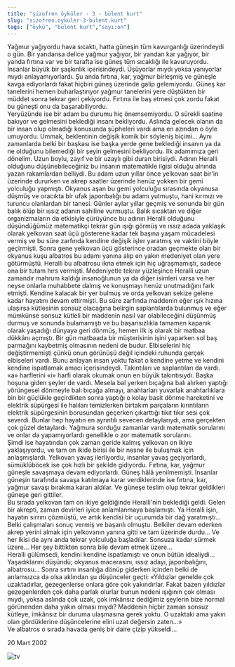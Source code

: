 ```yaml
---
title: "şizofren öyküler - 3 - bülent kurt"
slug: "sizofren.oykuler-3-bulent.kurt"
tags: ["öykü", "bülent kurt","sayı:on"]
---
```


Yağmur yağıyordu hava sıcaktı, hatta güneşin tüm kavurganlığı
üzerindeydi o gün. Bir yandansa delice yağmur yağıyor, bir yandan kar
yağıyor, bir yanda fırtına var ve bir tarafta ise güneş tüm sıcaklığı
ile kavuruyordu. İnsanlar büyük bir şaşkınlık içerisindeydi. Üşüyorlar
mıydı yoksa yanıyorlar mıydı anlayamıyorlardı. Şu anda fırtına, kar,
yağmur birleşmiş ve güneşle kavga ediyorlardı fakat hiçbiri güneş
üzerinde galip gelemiyordu. Güneş kar tanelerini hemen buharlaştırıyor
yağmur tanelerini yere düştükten bir müddet sonra tekrar geri çekiyordu.
Fırtına ile baş etmesi çok zordu fakat bu güneşti onu da
başarabiliyordu.\
Yeryüzünde ise bir adam bu durumu hiç önemsemiyordu. O sürekli saatine
bakıyor ve gelmesini beklediği insanı bekliyordu. Aslında gelecek olanın
da bir insan olup olmadığı konusunda şüpheleri vardı ama en azından o
öyle umuyordu. Ummak, beklentinin değişik komik bir söyleniş biçimi...
Aynı zamanlarda belki bir başkası ise başka yerde gene beklediği insanın
ya da ne olduğunu bilemediği bir şeyin gelmesini bekliyordu. İlk
adamımıza geri dönelim. Uzun boylu, zayıf ve bir uzaylı gibi duran
birisiydi. Adının Heralli olduğunu düşünebileceğiniz bu insanın
matematikle ilgisi olduğu alnında yazan rakamlardan belliydi. Bu adam
uzun yıllar önce yelkovan saat bir'in üzerinde dururken ve akrep saatler
üzerinde henüz yokken bir gemi yolculuğu yapmıştı. Okyanus aşan bu gemi
yolculuğu sırasında okyanusa düşmüş ve oracıkta bir ufak japonbalığı bu
adamı yutmuştu, hani kırmızı ve turuncu olanlardan bir tanesi. Günler
aylar yıllar geçmiş ve sonunda bir gün balık ölüp bir ıssız adanın
sahiline vurmuştu. Balık sıcaktan ve diğer organizmaların da etkisiyle
çürüyünce bu adının Heralli olduğunu düşündüğümüz matematikçi tekrar gün
ışığı görmüş ve ıssız adada yaklaşık olarak yelkovan saat üçü gösterene
kadar tek başına yaşam mücadelesi vermiş ve bu süre zarfında kendine
değişik işler yaratmış ve vaktini böyle geçirmişti. Sonra gene yelkovan
üçü gösterince oradan geçmekte olan bir okyanus kuşu albatros bu adamı
yanına alıp en yakın medeniyet olan yere götürmüştü. Heralli bu
albatrosu ikna etmek için hiç uğraşmamıştı, sadece ona bir tutam hırs
vermişti. Medeniyetle tekrar yüzleşince Heralli uzun zamandır mahrum
kaldığı insanoğlunun ya da diğer isimleri varsa ve her neyse onlarla
muhabbete dalmış ve konuşmayı henüz unutmadığını fark etmişti. Kendine
kalacak bir yer bulmuş ve orda yelkovan sekize gelene kadar hayatını
devam ettirmişti. Bu süre zarfında maddenin eğer ışık hızına ulaşırsa
kütlesinin sonsuz olacağına belirgin saplantılarda bulunmuş ve eğer
mümkünse sonsuz kütleli bir maddenin nasıl var olabileceğini düşünmüş
durmuş ve sonunda bulamamıştı ve bu başarısızlıkla tamamen kapanık
olarak yaşadığı dünyaya geri dönmüş, hemen ilk iş olarak bir matbaa
dükkânı açmıştı. Bir gün matbaada bir müşterisinin işini yaparken sol
baş parmağını kaybetmiş olmasının nedeni de budur. Elbiselerini hiç
değiştirmemişti çünkü onun görünüşü değil içindeki ruhunda gerçek
elbiseleri vardı. Bunu anlayan insan yoktu fakat o kendine yetme ve
kendini kendine ispatlamak amacı içerisindeydi. Takıntıları ve
saplantıları da vardı. «a» harflerini «i» harfi olarak okumak onun en
büyük takıntısıydı. Başka hoşuna giden şeyler de vardı. Mesela bal
yerken bıçağına balı alırken yaptığı yörüngesel dönmeyle balı bıçağa
almayı, anahtarları yuvarlak anahtarlıklara bin bir güçlükle geçirdikten
sonra yaptığı o kolay basit dönme hareketini ve elektrik süpürgesi ile
halıları temizlerken birtakım parçaların kırıntıların elektrik
süpürgesinin borusundan geçerken çıkarttığı tıkıt tıkır sesi çok
severdi. Bunlar hep hayatın en ayrıntılı sevecen detaylarıydı, ama
gerçekten çok güzel detaylardı. Yağmura sorduğu zamanlar vardı matematik
sorularını ve onlar da yapamıyorlardı genellikle o zor matematik
sorularını.\
Şimdi ise hayatından çok zaman geride kalmış yelkovan on ikiye
yaklaşıyordu, ve tam on ikide birisi ile bir nesne ile buluşmak için
anlaşmışlardı. Yelkovan yavaş ilerliyordu, insanlar yavaş geçiyorlardı,
sümüklüböcek ise çok hızlı bir şekilde gidiyordu. Fırtına, kar, yağmur
güneşle savaşmaya devam ediyorlardı. Güneş hâlâ yenilmemişti. İnsanlar
güneşin tarafında savaşa katılmaya karar verdiklerinde ise fırtına, kar,
yağmur savaşı bırakma kararı aldılar. Ve güneşe teslim olup tekrar
geldikleri güneşe geri gittiler.\
Bu sırada yelkovan tam on ikiye geldiğinde Heralli'nin beklediği geldi.
Gelen bir akrepti, zaman devirleri iyice anlamlanmaya başlamıştı. Ya
Heralli işin, hayatın sırrını çözmüştü, ve artık kendisi bir uçurumda
bir dağ yaratmıştı... Belki çalışmaları sonuç vermiş ve başarılı
olmuştu. Belkiler devam ederken akrep yerini almak için yelkovanın
yanına gitti ve tam üzerinde durdu... Ve her ikisi de aynı anda tekrar
yolculuğa başladılar. Sonsuza kadar sürmek üzere... Her şey bittikten
sonra bile devam etmek üzere...\
Heralli gülümsedi, kendini kendine ispatlamıştı ve onun bütün
idealiydi... Yaşadıklarını düşündü; okyanus macerasını, ıssız adayı,
japonbalığını, albatrosu... Sonra sırtını insanlığa dönüp giderken
içinden belki de anlamsızca da olsa aklından şu düşünceler geçti:
«Yıldızlar genelde çok uzaktadırlar, gezegenlerse onlara göre çok
yakındırlar. Fakat bazen yıldızlar gezegenlerden çok daha parlak olurlar
bunun nedeni ışığının çok olması mıydı, yoksa aslında çok uzak, çok
imkânsız dediğimiz şeylerin bize normal görünenden daha yakın olması
mıydı? Maddenin hiçbir zaman sonsuz kütleye, imkânsız bir duruma
ulaşmasına gerek yoktu. O uzaktaki ama yakın olan gördüklerine
düşüncelerine elini uzat değersin zaten...»\
Ve albatros o sırada havada geniş bir daire çizip yükseldi...

20 Mart 2002



![tv](/img/tv.jpg)
